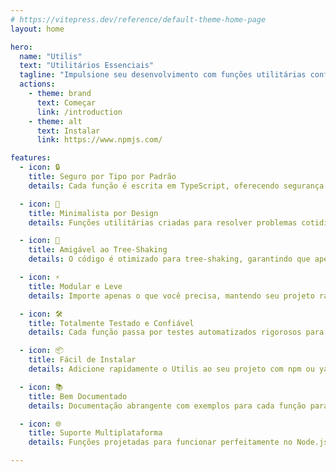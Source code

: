 ```yaml
---
# https://vitepress.dev/reference/default-theme-home-page
layout: home

hero:
  name: "Utilis"
  text: "Utilitários Essenciais"
  tagline: "Impulsione seu desenvolvimento com funções utilitárias confiáveis, seguras por tipo e eficientes para JavaScript e TypeScript"
  actions:
    - theme: brand
      text: Começar
      link: /introduction
    - theme: alt
      text: Instalar
      link: https://www.npmjs.com/

features:
  - icon: 🔒
    title: Seguro por Tipo por Padrão
    details: Cada função é escrita em TypeScript, oferecendo segurança completa de tipos e autocompletar para garantir confiabilidade durante o desenvolvimento.

  - icon: 🎯
    title: Minimalista por Design
    details: Funções utilitárias criadas para resolver problemas cotidianos de forma clara, eficiente e sem complexidade desnecessária.

  - icon: 🌲
    title: Amigável ao Tree-Shaking
    details: O código é otimizado para tree-shaking, garantindo que apenas as funções que você importa sejam incluídas no pacote final, mantendo-o pequeno e eficiente.

  - icon: ⚡
    title: Modular e Leve
    details: Importe apenas o que você precisa, mantendo seu projeto rápido e leve, sem dependências desnecessárias.

  - icon: 🛠️
    title: Totalmente Testado e Confiável
    details: Cada função passa por testes automatizados rigorosos para garantir estabilidade, tratamento de casos extremos e confiabilidade no mundo real.

  - icon: 📦
    title: Fácil de Instalar
    details: Adicione rapidamente o Utilis ao seu projeto com npm ou yarn e comece a usá-lo imediatamente.

  - icon: 📚
    title: Bem Documentado
    details: Documentação abrangente com exemplos para cada função para ajudá-lo a começar rapidamente.

  - icon: 🌐
    title: Suporte Multiplataforma
    details: Funções projetadas para funcionar perfeitamente no Node.js, navegador e outros ambientes JavaScript.

---
```


